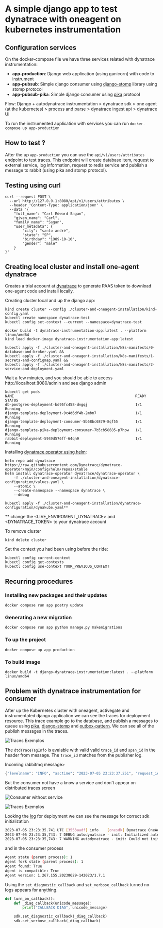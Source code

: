# A simple django app to test dynatrace with oneagent on kubernetes instrumentation

## Configuration services

On the docker-compose file we have three services related with dynatrace instrumentation:
- **app-production**: Django web application (using gunicorn) with code to instrument
- **app-pubsub**: Simple django consumer using [django-stomp](https://github.com/juntossomosmais/django-stomp) library using stomp protocol
- **app-pubsub-pika**: Simple django consumer using [pika](https://pika.readthedocs.io/en/stable/) protocol

Flow: Django + autodynatrace instrumentation > dynatrace sdk > one agent (at the kubernetes) > process and parse > dynatrace ingest api > dynatrace UI

To run the instrumented application with services you can run `docker-compose up app-production`

## How to test ? 

After the up `app-production` you can use the `api/v1/users/attributes` endpoint to test traces. This endpoint will create database item, request to external service, log information, request to redis service and publish a message to rabbit (using pika and stomp protocol).

## Testing using curl
```curl
curl --request POST \
  --url http://127.0.0.1:8080/api/v1/users/attributes \
  --header 'Content-Type: application/json' \
  --data '{
	"full_name": "Carl Edward Sagan",
	"given_name": "Carl",
	"family_name": "Sagan",
	"user_metadata": {
		"city": "santo andré",
		"state": "SP",
		"birthday": "1989-10-10",
		"gender": "male"
	}
}'
```

## Creating local cluster and install one-agent dynatrace

Creates a trial account at [dynatrace](https://www.dynatrace.com/signup/) to generate PAAS token to download one-agent code and install locally.


Creating cluster local and up the django app:
   
    kind create cluster --config ./cluster-and-oneagent-installation/kind-config.yaml 
    kubectl create namespace dynatrace-test
    kubectl config set-context --current --namespace=dynatrace-test

    docker build -t dynatrace-instrumentation-app:latest . --platform linux/amd64
    kind load docker-image dynatrace-instrumentation-app:latest

    kubectl apply -f ./cluster-and-oneagent-installation/k8s-manifests/0-database-and-broker.yaml &&
    kubectl apply -f ./cluster-and-oneagent-installation/k8s-manifests/1-secrets-and-configmap.yaml &&
    kubectl apply -f ./cluster-and-oneagent-installation/k8s-manifests/2-service-and-deployment.yaml

Wait a few minutes, and you should be able to access http://localhost:8080/admin and see django admin

    kubectl get pods
    NAME                                                        READY   STATUS 
    db-postgres-deployment-bd95fc458-dvgqj                      1/1     Running
    django-template-deployment-9c4d6df4b-2mbn7                  1/1     Running
    django-template-deployment-consumer-5b68bc6879-8qf55        1/1     Running
    django-template-pika-deployment-consumer-7b5cb58685-p7hpw   1/1     Running
    rabbit-deployment-5949d576ff-64qn9                          1/1     Running


Installing [dynatrace operator using helm](https://github.com/Dynatrace/dynatrace-operator/tree/main/config/helm/chart/default):
    
    helm repo add dynatrace https://raw.githubusercontent.com/Dynatrace/dynatrace-operator/main/config/helm/repos/stable
    helm install dynatrace-operator dynatrace/dynatrace-operator \
        -f ./cluster-and-oneagent-installation/dynatrace-configuration/values.yaml \
        --atomic \
        --create-namespace --namespace dynatrace \
        --debug

    kubectl apply -f ./cluster-and-oneagent-installation/dynatrace-configuration/dynakube.yaml**


** change the <LIVE_ENVIROMENT_DYNATRACE> and <DYNATRACE_TOKEN> to your dynatrace account

To remove cluster
    
    kind delete cluster

Set the context you had been using before the ride:
    
    kubectl config current-context
    kubectl config get-contexts
    kubectl config use-context YOUR_PREVIOUS_CONTEXT


## Recurring procedures

### Installing new packages and their updates

    docker compose run app poetry update

### Generating a new migration

    docker compose run app python manage.py makemigrations

### To up the project

    docker compose up app-production

### To build image

    docker build -t django-dynatrace-instrumentation:latest . --platform linux/amd64

## Problem with dynatrace instrumentation for consumer

After up the Kubernetes cluster with oneagent, activegate and instrumentated django application we can see the traces for deployment resource. This trace example go to the database, and publish a messages to queue using [pika](https://pypi.org/project/pika/), [django-stomp](https://pypi.org/project/django-stomp/) and [outbox-pattern](https://pypi.org/project/django-outbox-pattern/). We can see all of the publish messages in the traces.


![Traces Exemplos](../docs/trace_publisher_using_dynatrace.png "Opentelemetry Samples")


The `dtdTraceTagInfo` is avaiable with valid valid `trace_id` and `span_id` in the header from message. The `trace_id` matches from the publisher log.

Incoming rabbitmq message>
```bash
{"levelname": "INFO", "asctime": "2023-07-05 23:23:37,251", "request_id": "none", "name": "django_template.apps.dynatrace", "message": "autodynatrace - Tracing Incoming RabbitMQ host=<HIDDEN_BROKER_NAME_PROPOSITAL>, port=61614, routing_key=/queue/create-audit-action, tag=FW4;219149364;2;179178852;17;0;45665485;367;36e4;2h01;3h0aae0d64;4h11;6ha01c756b268670daafd428d5aea22f82;7h6d0778c354a0a3ac, headers={'subscription': 'b64e35e5-e868-4e9f-a4b0-3283d9257c5d-listener', 'destination': '/queue/DLQ.create-audit-action', 'message-id': 'T_b64e35e5-e868-4e9f-a4b0-3283d9257c5d-listener@@session-nSFGTrHyy118UUDsAGm5iA@@1', 'redelivered': 'true', 'dtdTraceTagInfo': 'FW4;219149364;2;179178852;17;0;45665485;367;36e4;2h01;3h0aae0d64;4h11;6ha01c756b268670daafd428d5aea22f82;7h6d0778c354a0a3ac', 'tshoot-destination': '/queue/create-audit-action', 'x-dead-letter-exchange': '', 'x-dead-letter-routing-key': 'DLQ.create-audit-action', 'x-first-death-exchange': '', 'x-first-death-queue': 'create-audit-action', 'x-first-death-reason': 'rejected', 'correlation-id': '6b84489a7093561843cd908717b0ad6c', 'persistent': 'true', 'content-type': 'application/json;charset=utf-8', 'content-length': '115'}", "span_id": "0000000000000000", "trace_id": "00000000000000000000000000000000"}
```

But the consumer not have a know a service and don't appear on distributed traces screen

![Consumer without service](../docs/consumer_without_service_2.png "Consumer without service")

![Traces Exemplos](../docs/trace_publisher_using_dynatrace.png "Opentelemetry Samples")

Looking the [log](../docs//log_consumer_example.txt) for deployment we can see the message for correct sdk initialization
```bash
2023-07-05 23:23:35.741 UTC [3553aadf] info    [onesdk] Dynatrace OneAgent SDK for C/C++ initialized successfully.
2023-07-05 23:23:35,743: 7 DEBUG autodynatrace - init: Initialized autodynatrace with AgentState: 1
2023-07-05 23:23:35,743: 7 WARNING autodynatrace - init: Could not initialize the OneAgent SDK, AgentState: 1
```

and in the consumer process
```bash
Agent state (parent process): 1
Agent fork state (parent process): 1
Agent found: True
Agent is compatible: True
Agent version: 1.267.155.20230629-142023/1.7.1
```

Using the `set_diagnostic_callback` and `set_verbose_callback` turned no logs appears for anything.
```python
def turn_on_callback():
    def _diag_callback(unicode_message):
        print("CALLBACK DIAG", unicode_message)

    sdk.set_diagnostic_callback(_diag_callback)
    sdk.set_verbose_callback(_diag_callback)
```
